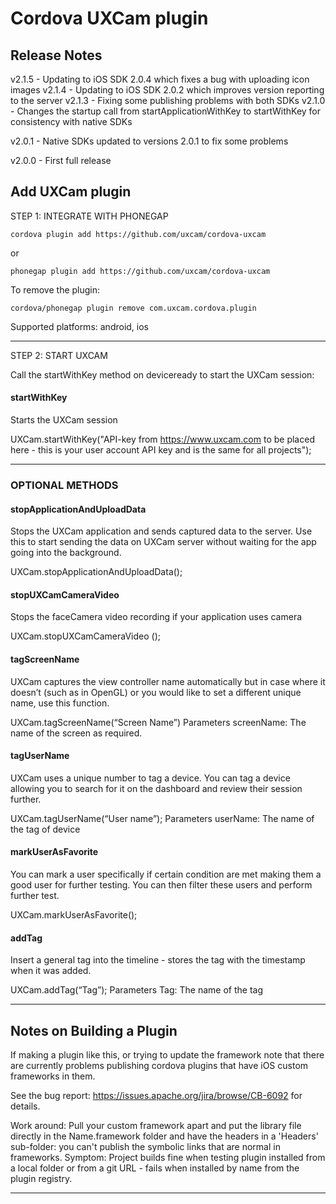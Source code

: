 
# Cordova UXCam plugin

## Release Notes ##

v2.1.5 - Updating to iOS SDK 2.0.4 which fixes a bug with uploading icon images
v2.1.4 - Updating to iOS SDK 2.0.2 which improves version reporting to the server
v2.1.3 - Fixing some publishing problems with both SDKs
v2.1.0 - Changes the startup call from startApplicationWithKey to startWithKey for consistency with native SDKs

v2.0.1 - Native SDKs updated to versions 2.0.1 to fix some problems

v2.0.0 - First full release


## Add UXCam plugin

STEP 1: INTEGRATE  WITH PHONEGAP

    cordova plugin add https://github.com/uxcam/cordova-uxcam

or

    phonegap plugin add https://github.com/uxcam/cordova-uxcam
  

To remove the plugin: 

    cordova/phonegap plugin remove com.uxcam.cordova.plugin 


Supported platforms: android, ios

---

STEP 2: START UXCAM

Call the startWithKey method on deviceready to start the UXCam session:

#### startWithKey
Starts the UXCam session

UXCam.startWithKey("API-key from https://www.uxcam.com to be placed here - this is your user account API key and is the same for all projects");

---

### OPTIONAL METHODS

#### stopApplicationAndUploadData 
Stops the UXCam application and sends captured data to the server. Use this to start sending the data on UXCam server without waiting for the app going into the background.

UXCam.stopApplicationAndUploadData();


#### stopUXCamCameraVideo
Stops the faceCamera video recording if your application uses camera 

UXCam.stopUXCamCameraVideo ();


#### tagScreenName
UXCam captures the view controller name automatically but in case where it doesn’t (such as in OpenGL) or you would like to set a different unique name, use this function.

UXCam.tagScreenName(“Screen Name”)
Parameters 
screenName: The name of the screen as required.


#### tagUserName
UXCam uses a unique number to tag a device. You can tag a device allowing you to search for it on the dashboard and review their session further.

UXCam.tagUserName(“User name”);
Parameters 
userName: The name of the tag of device


#### markUserAsFavorite
You can mark a user specifically if certain condition are met making them a good user for further testing. You can then filter these users and perform further test.

UXCam.markUserAsFavorite();


#### addTag
Insert a general tag into the timeline - stores the tag with the timestamp when it was added. 

UXCam.addTag(“Tag”);
Parameters 
Tag: The name of the tag

---

## Notes on Building a Plugin ##

If making a plugin like this, or trying to update the framework note that there are currently problems publishing cordova plugins that have iOS custom frameworks in them.

See the bug report: https://issues.apache.org/jira/browse/CB-6092 for details.

Work around: Pull your custom framework apart and put the library file directly in the Name.framework folder and have the headers in a 'Headers' sub-folder: you can't publish the symbolic links that are normal in frameworks.
Symptom: Project builds fine when testing plugin installed from a local folder or from a git URL - fails when installed by name from the plugin registry.

--- 